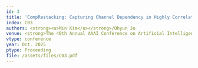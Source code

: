 ```yaml
---
id: 3
title: 'CompRestacking: Capturing Channel Dependency in Highly Correlated Multivariate Time Series Data (Student Abstract)'
index: C03
authors: <strong><u>Min Kim</u></strong>/Ohyun Jo
venue: <strong>The 40th Annual AAAI Conference on Artificial Intelligence Student Abstract (AAAI-26 SAPP)</strong>
vtype: conference
year: Oct. 2025
ptype: Proceeding
file: /assets/files/C03.pdf
---
```


